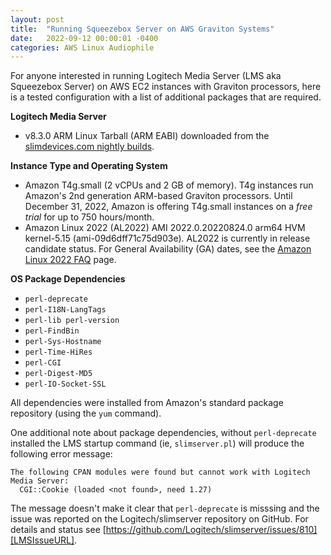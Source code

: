 ```yaml
---
layout: post
title:  "Running Squeezebox Server on AWS Graviton Systems"
date:   2022-09-12 00:00:01 -0400
categories: AWS Linux Audiophile
---
```

For anyone interested in running Logitech Media Server (LMS aka Squeezebox Server) on AWS EC2 instances with
Graviton processors, here is a tested configuration with a list of additional packages that are required.

**Logitech Media Server**

- v8.3.0 ARM Linux Tarball (ARM EABI) downloaded from the [slimdevices.com nightly builds][LMS83NightlyURL].

**Instance Type and Operating System**

- Amazon T4g.small (2 vCPUs and 2 GB of memory). T4g instances run Amazon's 2nd generation ARM-based
Graviton processors. Until December 31, 2022, Amazon is offering T4g.small instances on a *free trial*
for up to 750 hours/month.
- Amazon Linux 2022 (AL2022) AMI 2022.0.20220824.0 arm64 HVM kernel-5.15 (ami-09d6dff71c75d903e).
AL2022 is currently in release candidate status. For General Availability (GA) dates, see the
[Amazon Linux 2022 FAQ][AL2022FAQURL] page.

**OS Package Dependencies**

- `perl-deprecate`
- `perl-I18N-LangTags`
- `perl-lib perl-version`
- `perl-FindBin`
- `perl-Sys-Hostname`
- `perl-Time-HiRes`
- `perl-CGI`
- `perl-Digest-MD5`
- `perl-IO-Socket-SSL`

All dependencies were installed from Amazon's standard package repository (using the `yum` command).

One additional note about package dependencies, without `perl-deprecate` installed the LMS startup command
(ie, `slimserver.pl`) will produce the following error message:

```
The following CPAN modules were found but cannot work with Logitech Media Server:
  CGI::Cookie (loaded <not found>, need 1.27)
```

The message doesn't make it clear that `perl-deprecate` is misssing and the issue was reported on the Logitech/slimserver
repository on GitHub. For details and status see [https://github.com/Logitech/slimserver/issues/810][LMSIssueURL].

[LMS83NightlyURL]: https://downloads.slimdevices.com/nightly/?ver=8.3
[LMSIssueURL]: https://github.com/Logitech/slimserver/issues/810
[AL2022FAQURL]: https://aws.amazon.com/linux/amazon-linux-2022/faqs/
